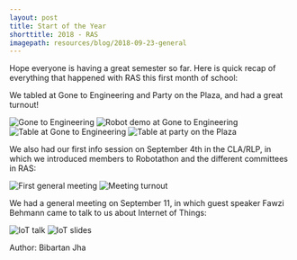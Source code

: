 ```yaml
---
layout: post
title: Start of the Year
shorttitle: 2018 - RAS
imagepath: resources/blog/2018-09-23-general
---
```


Hope everyone is having a great semester so far. Here is quick recap of everything that happened with RAS this first month of school:

We tabled at Gone to Engineering and Party on the Plaza, and had a great turnout!

<img alt="Gone to Engineering" src="{{ site.baseurl }}/{{ page.imagepath }}/1.png" style="max-width:80%">
<img alt="Robot demo at Gone to Engineering" src="{{ site.baseurl }}/{{ page.imagepath }}/2.png" style="max-width:80%">
<img alt="Table at Gone to Engineering" src="{{ site.baseurl }}/{{ page.imagepath }}/3.png" style="max-width:80%">
<img alt="Table at party on the Plaza" src="{{ site.baseurl }}/{{ page.imagepath }}/4.png" style="max-width:80%">

We also had our first info session on September 4th in the CLA/RLP, in which we introduced members to Robotathon and the different committees in RAS:

<img alt="First general meeting" src="{{ site.baseurl }}/{{ page.imagepath }}/5.png" style="max-width:80%">
<img alt="Meeting turnout" src="{{ site.baseurl }}/{{ page.imagepath }}/6.png" style="max-width:80%">

We had a general meeting on September 11, in which guest speaker Fawzi Behmann came to talk to us about Internet of Things: 

<img alt="IoT talk" src="{{ site.baseurl }}/{{ page.imagepath }}/7.png" style="max-width:80%">
<img alt="IoT slides" src="{{ site.baseurl }}/{{ page.imagepath }}/8.png" style="max-width:80%">

Author: Bibartan Jha